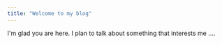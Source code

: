 ```yaml
---
title: "Welcome to my blog"
---
```


I'm glad you are here. I plan to talk about something that interests me ....

